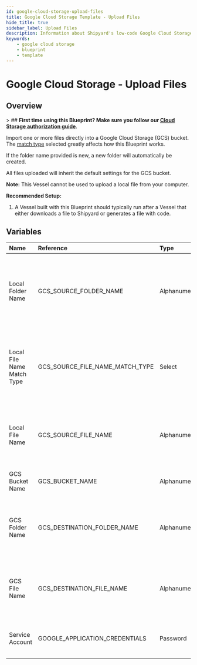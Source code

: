 ```yaml
---
id: google-cloud-storage-upload-files
title: Google Cloud Storage Template - Upload Files
hide_title: true
sidebar_label: Upload Files
description: Information about Shipyard's low-code Google Cloud Storage Upload Files blueprint. Easily import one or more files directly into a Google Cloud Storage (GCS) bucket, no matter how big they are.
keywords:
    - google cloud storage
    - blueprint
    - template
---
```


# Google Cloud Storage - Upload Files

## Overview

&gt; ## **First time using this Blueprint? Make sure you follow our [Cloud Storage authorization guide](https://www.shipyardapp.com/docs/blueprint-library/google-cloud-storage/google-cloud-storage-authorization/)**.

Import one or more files directly into a Google Cloud Storage (GCS) bucket. The [match type](https://www.shipyardapp.com/docs/reference/blueprint-library/match-type/) selected greatly affects how this Blueprint works.

If the folder name provided is new, a new folder will automatically be created.

All files uploaded will inherit the default settings for the GCS bucket.

**Note:** This Vessel cannot be used to upload a local file from your computer.

**Recommended Setup:**

1. A Vessel built with this Blueprint should typically run after a Vessel that either downloads a file to Shipyard or generates a file with code. 




## Variables

| Name | Reference | Type | Required | Default | Options | Description |
|:---|:---|:---|:---|:---|:---|:---|
| Local Folder Name | GCS_SOURCE_FOLDER_NAME | Alphanumeric | :heavy_minus_sign: | - | - | Name of the local folder on Shipyard to upload the target file from. If left blank, will look in the home directory. |
| Local File Name Match Type | GCS_SOURCE_FILE_NAME_MATCH_TYPE | Select | :white_check_mark: | `exact_match` | Exact Match: `exact_match`<br></br><br></br>Regex Match: `regex_match` | Determines if the text in &#34;Local File Name&#34; will look for one file with exact match, or multiple files using regex. |
| Local File Name | GCS_SOURCE_FILE_NAME | Alphanumeric | :white_check_mark: | - | - | Name of the target file on Shipyard. Can be regex if &#34;Match Type&#34; is set accordingly. |
| GCS Bucket Name | GCS_BUCKET_NAME | Alphanumeric | :white_check_mark: | - | - | Name of the GCS bucket to upload the file(s) to. |
| GCS Folder Name | GCS_DESTINATION_FOLDER_NAME | Alphanumeric | :heavy_minus_sign: | - | - | Folder in the GCS bucket to upload the file(s) to. If left blank, will upload to the root directory. |
| GCS File Name | GCS_DESTINATION_FILE_NAME | Alphanumeric | :heavy_minus_sign: | - | - | What to name the file(s) being downloaded. If left blank, defaults to the original file name(s). |
| Service Account | GOOGLE_APPLICATION_CREDENTIALS | Password | :white_check_mark: | - | - | JSON from a Google Cloud Service account key. |


